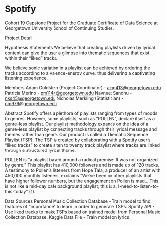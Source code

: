 # Spotify
Cohort 19 Capstone Project for the Graduate Certificate of Data Science at Georgetown University School of Continuing Studies.

Project Detail

Hypothesis Statements
We believe that creating playlists driven by lyrical content can give the user a glimpse into thematic sequences that exist within their “liked” tracks.

We believe sonic variation in a playlist can be achieved by ordering the tracks according to a valence-energy curve, thus delivering a captivating listening experience.


Members Adam Goldstein (Project Coordinator) - amg413@georgetown.edu 
Patricia Merino - pm1144@georgetown.edu 
Navneet Sandhu - nks45@georgetown.edu 
Nicholas Merkling (Statistician) - nm976@georgetown.edu

Abstract
Spotify offers a plethora of playlists ranging from types of moods to genres.  However, some playlists, such as “POLLEN”, declare itself as a genre-less playlist. Our playlist methodology expands on the idea of a genre-less playlist by connecting tracks through their lyrical message and themes rather than genre.  Our product is called a Thematic Sequence Playlist (TSP).  The TSP is created by collaborating with a Spotify user’s “liked tracks” to create a ten to twenty track playlist where tracks are linked through a structured lyrical theme.

POLLEN is “a playlist based around a radical premise: It was not organized by genre.” This playlist has 410,000 followers and is made up of 120 tracks. A testimony to Pollen’s listeners from Hope Tala, a producer of an artist with 450,000 monthly listeners, exclaims “We’ve been on other playlists that have higher follower numbers, but the engagement on Pollen is mad….This is not like a mid-day cafe background playlist; this is a, I-need-to-listen-to-this-today” (1).


Data Sources
Personal Music Collection Database - Train model to find features of “importance” to learn in order to generate TSPs. 
Spotify API - Use liked tracks to make TSPs based on trained model from Personal Music Collection Database. 
Kaggle Data File - Train model on lyrics
